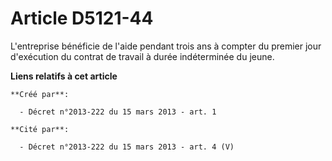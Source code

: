 # Article D5121-44

L'entreprise bénéficie de l'aide pendant trois ans à compter du premier jour d'exécution du contrat de travail à durée
indéterminée du jeune.

**Liens relatifs à cet article**

	**Créé par**:

	  - Décret n°2013-222 du 15 mars 2013 - art. 1

	**Cité par**:

	  - Décret n°2013-222 du 15 mars 2013 - art. 4 (V)
